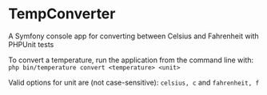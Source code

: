 # TempConverter
A Symfony console app for converting between Celsius and Fahrenheit with PHPUnit tests

To convert a temperature, run the application from the command line with: ``php bin/temperature convert <temperature> <unit>``

Valid options for unit are (not case-sensitive):
``celsius, c`` and ``fahrenheit, f``
